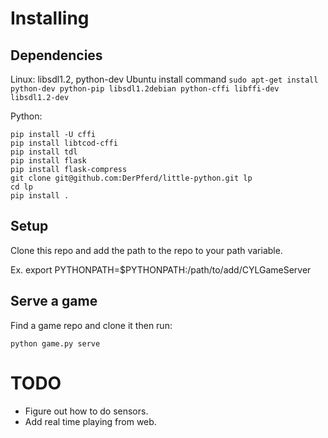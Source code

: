 # Installing

## Dependencies
Linux: libsdl1.2, python-dev
Ubuntu install command
```sudo apt-get install python-dev python-pip libsdl1.2debian python-cffi libffi-dev libsdl1.2-dev```

Python:
```
pip install -U cffi
pip install libtcod-cffi
pip install tdl
pip install flask
pip install flask-compress
git clone git@github.com:DerPferd/little-python.git lp
cd lp
pip install .
```

## Setup
Clone this repo and add the path to the repo to your path variable.

Ex. export PYTHONPATH=$PYTHONPATH:/path/to/add/CYLGameServer

## Serve a game
Find a game repo and clone it then run:
```
python game.py serve
```

# TODO
 - Figure out how to do sensors.
 - Add real time playing from web.
